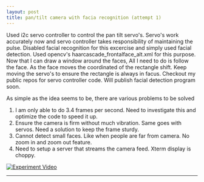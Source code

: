 ```yaml
---
layout: post
title: pan/tilt camera with facia recognition (attempt 1) 
---
```


Used i2c servo controller to control the pan tilt servo's. Servo's work accurately now and servo controller takes responsibility of maintaining the pulse.
Disabled facial recognition for this excercise and simply used facial detection. Used opencv's haarcascade_frontalface_alt.xml for this purpose.
Now that I can draw a window around the faces, All I need to do is follow the face. As the face moves the coordinated of the rectangle shift.
Keep moving the servo's to ensure the rectangle is always in facus. 
Checkout my public repos for servo controller code. Will publish facial detection program soon. 

As simple as the idea seems to be, there are various problems to be solved
1. I am only able to do 3.4 frames per second. Need to investigate this and optimize the code to speed it up.
2. Ensure the camera is firm without much vibration. Same goes with servos.  Need a solution to keep the frame sturdy.
3. Cannot detect small faces. Like when people are far from camera. No zoom in and zoom out feature.
4. Need to setup a server that streams the camera feed. Xterm display is choppy.

[![Experiment Video](http://img.youtube.com/vi/6wD5w_dazbs/0.jpg)](http://www.youtube.com/watch?v=6wD5w_dazbs)

---

